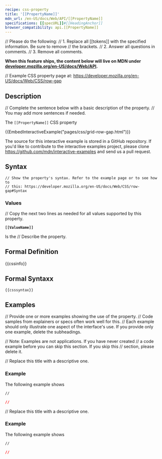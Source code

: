 ```yaml
---
recipe: css-property
title: '[[PropertyName]]'
mdn_url: /en-US/docs/Web/API/[[PropertyName]]
specifications: [[specURL]]#[[HeadingAnchor]]
browser_compatibility: api.[[PropertyName]]
---
```


// Please do the following:
// 1. Replace all [[tokens]] with the specified information. Be sure to remove
// the brackets.
// 2. Answer all questions in comments.
// 3. Remove all comments.

**When this feature ships, the content below will live on MDN under
[developer.mozilla.org/en-US/docs/Web/API](https://developer.mozilla.org/en-US/docs/Web/CSS).**

// Example CSS property page at: https://developer.mozilla.org/en-US/docs/Web/CSS/row-gap

## Description

// Complete the sentence below with a basic description of the property.
// You may add more sentences if needed.

The `[[PropertyName]]` CSS property

<div>{{EmbedInteractiveExample("pages/css/grid-row-gap.html")}}</div>

<p class="hidden">The source for this interactive example is stored in a GitHub repository. If you'd like to contribute to the interactive examples project, please clone <a href="https://github.com/mdn/interactive-examples">https://github.com/mdn/interactive-examples</a> and send us a pull request.</p>

## Syntax

```
// Show the property's syntax. Refer to the example page or to see how to
// this: https://developer.mozilla.org/en-US/docs/Web/CSS/row-gap#Syntax
```

### Values

// Copy the next two lines as needed for all values supported by this property.

**`[[ValueName]]`**

Is the // Describe the property.

## Formal Definition

{{cssinfo}}

## Formal Syntaxx

```
{{csssyntax}}
```

## Examples

// Provide one or more examples showing the use of the property.
// Code samples from explainers or specs often work well for this.
// Each example should only illustrate one aspect of the interface's use. If you provide only one example, delete the subheadings.

// Note: Examples are not applications. If you have never created
// a code example before you can skip this section. If you skip this
// section, please delete it.

// Replace this title with a descriptive one.

### Example

The following example shows

```html
//
```

```css
//
```

// Replace this title with a descriptive one.

### Example

The following example shows

```html
//
```

```css
//
```
